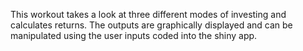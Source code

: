 This workout takes a look at three different modes of investing and calculates returns. The outputs are graphically displayed and can be manipulated using the user inputs coded into the shiny app.
